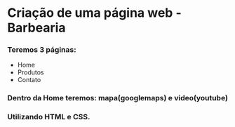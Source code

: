 <h1>Criação de uma página web - Barbearia</h1>
<h3>Teremos 3 páginas:</h3>
<ul>
<li>Home</li>
<li>Produtos</li>
<li>Contato</li>
</ul>

<h3>Dentro da Home teremos: mapa(googlemaps) e video(youtube)</h3>

<h3>Utilizando HTML e CSS.</h3>
